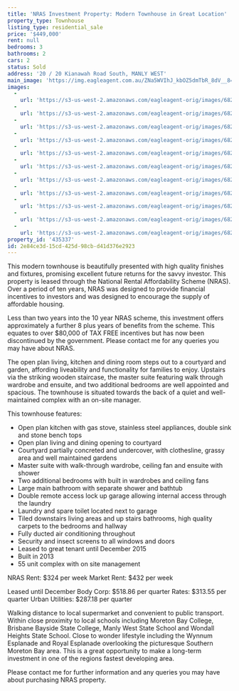 ```yaml
---
title: 'NRAS Investment Property: Modern Townhouse in Great Location'
property_type: Townhouse
listing_type: residential_sale
price: '$449,000'
rent: null
bedrooms: 3
bathrooms: 2
cars: 2
status: Sold
address: '20 / 20 Kianawah Road South, MANLY WEST'
main_image: 'https://img.eagleagent.com.au/ZNa5WVIhJ_kbOZ5dmTbR_8dV__8=/1280x854/smart/https://s3-us-west-2.amazonaws.com/eagleagent-orig/images/6823359/120544677-image-M.jpg'
images:
  -
    url: 'https://s3-us-west-2.amazonaws.com/eagleagent-orig/images/6823369/120544677-image-J.jpg'
  -
    url: 'https://s3-us-west-2.amazonaws.com/eagleagent-orig/images/6823368/120544677-image-I.jpg'
  -
    url: 'https://s3-us-west-2.amazonaws.com/eagleagent-orig/images/6823367/120544677-image-H.jpg'
  -
    url: 'https://s3-us-west-2.amazonaws.com/eagleagent-orig/images/6823366/120544677-image-G.jpg'
  -
    url: 'https://s3-us-west-2.amazonaws.com/eagleagent-orig/images/6823365/120544677-image-F.jpg'
  -
    url: 'https://s3-us-west-2.amazonaws.com/eagleagent-orig/images/6823364/120544677-image-E.jpg'
  -
    url: 'https://s3-us-west-2.amazonaws.com/eagleagent-orig/images/6823363/120544677-image-D.jpg'
  -
    url: 'https://s3-us-west-2.amazonaws.com/eagleagent-orig/images/6823362/120544677-image-C.jpg'
  -
    url: 'https://s3-us-west-2.amazonaws.com/eagleagent-orig/images/6823361/120544677-image-B.jpg'
  -
    url: 'https://s3-us-west-2.amazonaws.com/eagleagent-orig/images/6823360/120544677-image-A.jpg'
  -
    url: 'https://s3-us-west-2.amazonaws.com/eagleagent-orig/images/6823359/120544677-image-M.jpg'
property_id: '435337'
id: 2e84ce3d-15cd-425d-98cb-d41d376e2923
---
```

This modern townhouse is beautifully presented with high quality finishes and fixtures, promising excellent future returns for the savvy investor. This property is leased through the National Rental Affordability Scheme (NRAS). Over a period of ten years, NRAS was designed to provide financial incentives to investors and was designed to encourage the supply of affordable housing.

Less than two years into the 10 year NRAS scheme, this investment offers approximately a further 8 plus years of benefits from the scheme. This equates to over $80,000 of TAX FREE incentives but has now been discontinued by the government. Please contact me for any queries you may have about NRAS.

The open plan living, kitchen and dining room steps out to a courtyard and garden, affording liveability and functionality for families to enjoy. Upstairs via the striking wooden staircase, the master suite featuring walk through wardrobe and ensuite, and two additional bedrooms are well appointed and spacious. The townhouse is situated towards the back of a quiet and well-maintained complex with an on-site manager.

This townhouse features:
*  Open plan kitchen with gas stove, stainless steel appliances, double sink and stone bench tops
*  Open plan living and dining opening to courtyard
*  Courtyard partially concreted and undercover, with clothesline, grassy area and well maintained gardens
*  Master suite with walk-through wardrobe, ceiling fan and ensuite with shower
*  Two additional bedrooms with built in wardrobes and ceiling fans
*  Large main bathroom with separate shower and bathtub
*  Double remote access lock up garage allowing internal access through the laundry
*  Laundry and spare toilet located next to garage
*  Tiled downstairs living areas and up stairs bathrooms, high quality carpets to the bedrooms and hallway
*  Fully ducted air conditioning throughout
*  Security and insect screens to all windows and doors
*  Leased to great tenant until December 2015
*  Built in 2013
*  55 unit complex with on site management

NRAS Rent: $324 per week
Market Rent: $432 per week

Leased until December
Body Corp: $518.86 per quarter
Rates: $313.55 per quarter
Urban Utilities: $287.18 per quarter

Walking distance to local supermarket and convenient to public transport. Within close proximity to local schools including Moreton Bay College, Brisbane Bayside State College, Manly West State School and Wondall Heights State School. Close to wonder lifestyle including the Wynnum Esplanade and Royal Esplanade overlooking the picturesque Southern Moreton Bay area. This is a great opportunity to make a long-term investment in one of the regions fastest developing area.

Please contact me for further information and any queries you may have about purchasing NRAS property.
